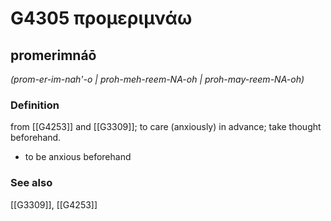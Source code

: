 # G4305 προμεριμνάω

## promerimnáō

_(prom-er-im-nah'-o | proh-meh-reem-NA-oh | proh-may-reem-NA-oh)_

### Definition

from [[G4253]] and [[G3309]]; to care (anxiously) in advance; take thought beforehand.

- to be anxious beforehand

### See also

[[G3309]], [[G4253]]

